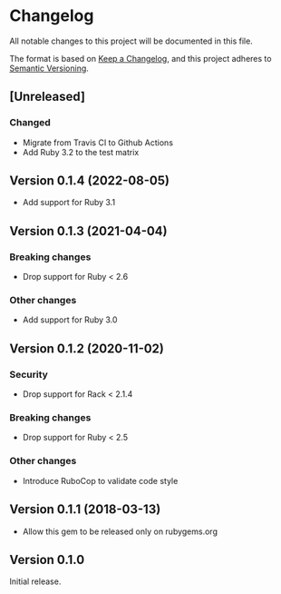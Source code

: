 # Changelog

All notable changes to this project will be documented in this file.

The format is based on [Keep a Changelog](https://keepachangelog.com/en/1.0.0/), and this project adheres to [Semantic Versioning](https://semver.org/spec/v2.0.0.html).

## [Unreleased]

### Changed

* Migrate from Travis CI to Github Actions
* Add Ruby 3.2 to the test matrix

## Version 0.1.4 (2022-08-05)

* Add support for Ruby 3.1

## Version 0.1.3 (2021-04-04)

### Breaking changes

* Drop support for Ruby < 2.6

### Other changes

* Add support for Ruby 3.0

## Version 0.1.2 (2020-11-02)

### Security

* Drop support for Rack < 2.1.4

### Breaking changes

* Drop support for Ruby < 2.5

### Other changes

* Introduce RuboCop to validate code style

## Version 0.1.1 (2018-03-13)

* Allow this gem to be released only on rubygems.org

## Version 0.1.0

Initial release.
